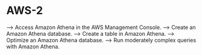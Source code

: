 # AWS-2
--> Access Amazon Athena in the AWS Management Console. 
--> Create an Amazon Athena database.
--> Create a table in Amazon Athena.
--> Optimize an Amazon Athena database.
--> Run moderately complex queries with Amazon Athena.
